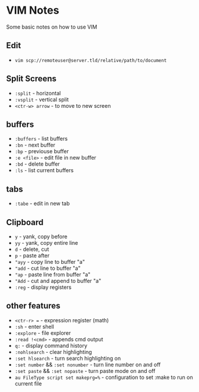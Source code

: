 # VIM Notes #
Some basic notes on how to use VIM

## Edit ##
* `vim scp://remoteuser@server.tld/relative/path/to/document`

## Split Screens ##
* `:split` - horizontal
* `:vsplit` - vertical split
* `<ctr-w> arrow` - to move to new screen

## buffers ##
* `:buffers` - list buffers
* `:bn` - next buffer
* `:bp` - previouse buffer
* `:e <file>` - edit file in new buffer
* `:bd` - delete buffer
* `:ls` - list current buffers

## tabs ##
* `:tabe` - edit in new tab

## Clipboard ##
* `y` - yank, copy before
* `yy` - yank, copy entire line
* `d` - delete, cut
* `p` - paste after
* `"ayy` - copy line to buffer "a"
* `"add` - cut line to buffer "a"
* `"ap` - paste line from buffer "a"
* `"Add` - cut and append to buffer "a"
* `:reg` - display registers

## other features ##
* `<ctr-r> =` - expression register (math)
* `:sh` - enter shell
* `:explore` - file explorer
* `:read !<cmd>` - appends cmd output
* `q:` - display command history
* `:nohlsearch` - clear highlighting
* `:set hlsearch` - turn search highlighting on
* `:set number` && `:set nonumber` - turn line number on and off
* `:set paste` && `:set nopaste` - turn paste mode on and off
* `au FileType script set makeprg=%` - configuration to set :make to run on current file

